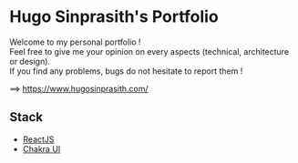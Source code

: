 # Hugo Sinprasith's Portfolio

Welcome to my personal portfolio !    
Feel free to give me your opinion on every aspects (technical, architecture or design).  
If you find any problems, bugs do not hesitate to report them !

==> https://www.hugosinprasith.com/

## Stack

* [ReactJS](https://reactjs.org/)
* [Chakra UI](https://chakra-ui.com/)